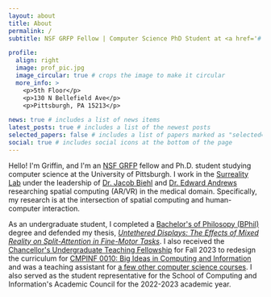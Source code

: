 ```yaml
---
layout: about
title: About
permalink: /
subtitle: NSF GRFP Fellow | Computer Science PhD Student at <a href='#'>University of Pittsburgh</a> 

profile:
  align: right
  image: prof_pic.jpg
  image_circular: true # crops the image to make it circular
  more_info: >
    <p>5th Floor</p>
    <p>130 N Bellefield Ave</p>
    <p>Pittsburgh, PA 15213</p>

news: true # includes a list of news items
latest_posts: true # includes a list of the newest posts
selected_papers: false # includes a list of papers marked as "selected={true}"
social: true # includes social icons at the bottom of the page
---
```


Hello! I'm Griffin, and I'm an [NSF GRFP](https://www.nsfgrfp.org/) fellow and Ph.D. student studying computer science at the University of Pittsburgh. I work in the [Surreality Lab](https://surreality.pitt.edu) under the leadership of [Dr. Jacob Biehl](https://jtbiehl.github.io/) and [Dr. Edward Andrews](https://www.neurosurgery.pitt.edu/people/edward-andrews) researching spatial computing (AR/VR) in the medical domain. Specifically, my research is at the intersection of spatial computing and human-computer interaction.


As an undergraduate student, I completed a [Bachelor's of Philosopy (BPhil)](https://www.frederickhonors.pitt.edu/academics/bachelor-philosophy-bphil-degree) degree and defended my thesis, _[Untethered Displays: The Effects of Mixed Reality on Split-Attention in Fine-Motor Tasks](http://d-scholarship.pitt.edu/46106/)_. I also received the [Chancellor's Undergraduate Teaching Fellowship](https://www.frederickhonors.pitt.edu/research/research-creative-fellowships/chancellors-undergraduate-teaching-fellowships) for Fall 2023 to redesign the curriculum for [CMPINF 0010: Big Ideas in Computing and Information](https://courses.sci.pitt.edu/courses/view/CMPINF-0010) and was a teaching assistant for [a few other computer science courses](/teaching). I also served as the student representative for the School of Computing and Information's Academic Council for the 2022-2023 academic year.

<!-- 
I have also worked with [Dr. Ioannis Zervantonakis' lab](https://www.zervalab.com/) through the [Hillman Academy](https://hillmanacademy.upmc.com/) studying biological image analysis and fibroblast-mediated drug resistance in HER2+ breast cancer. Some of my work from the Zervantonakis lab appeared at the 2021 AMIA National Symposium in their [High School Scholars Program](https://amia.org/education-events/amia-2021-annual-symposium/high-school-scholars). I served as a Resident Assistant for the Hillman Academy in 2023.

Before coming to Pitt, I was named as one of [Junior Achievement of Western Pennsylvania's 18 Under Eighteen](https://www.post-gazette.com/life/goodness/2022/01/28/The-18-Under-Eighteen-Junior-Achievement-of-Western-Pennsylvania-young-people-winners/stories/202201300006) and worked with the [IC4 Project](https://ic4.site/index.html) (now the ABLE Project), where I taught Python to students from all over the world and developed educational technology to streamline virtual learning in computer science. 

I also like to play guitar, piano, and golf.-->